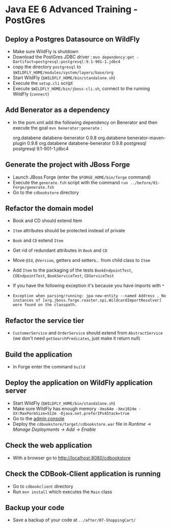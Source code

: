 # Java EE 6 Advanced Training - PostGres

## Deploy a Postgres Datasource on WildFly

* Make sure WildFly is shutdown
* Download the PostGres JDBC driver : `mvn dependency:get -Dartifact=postgresql:postgresql:9.1-901-1.jdbc4`
* copy the directory `postgresql` to `$WILDFLY_HOME/modules/system/layers/base/org`
* Start WildFly (`$WILDFLY_HOME/bin/standalone.sh`)
* Execute the `setup.cli` script
* Execute `$WILDFLY_HOME/bin/jboss-cli.sh`, connect to the running WildFly (`connect`)

## Add Benerator as a dependency

* In the pom.xml add the following dependency on Benerator and then execute the goal `mvn benerator:generate` :


    <dependency>
        <groupId>org.databene</groupId>
        <artifactId>databene-benerator</artifactId>
        <version>0.9.8</version>
    </dependency>

    <plugin>
        <groupId>org.databene</groupId>
        <artifactId>benerator-maven-plugin</artifactId>
        <version>0.9.8</version>
        <dependencies>
            <dependency>
                <groupId>org.databene</groupId>
                <artifactId>databene-benerator</artifactId>
                <version>0.9.8</version>
            </dependency>
            <dependency>
                <groupId>postgresql</groupId>
                <artifactId>postgresql</artifactId>
                <version>9.1-901-1.jdbc4</version>
            </dependency>
        </dependencies>
    </plugin>

## Generate the project with JBoss Forge

* Launch JBoss Forge (enter the `$FORGE_HOME/bin/forge` command)
* Execute the `generate.fsh` script with the command `run ../before/01-Forge/generate.fsh` 
* Go to the `cdbookstore` directory

## Refactor the domain model

* Book and CD should extend Item 
* `Item` attributes should be protected instead of private
* `Book` and `CD` extend `Item`
* Get rid of redundant attributes in `Book` and `CD`
* Move `@Id`, `@Version`, getters and setters... from child class to `Item` 
* Add `Item` to the packaging of the tests `BookEndpointTest`, `CDEndpointTest`, `BookServiceTest`, `CDServiceTest` 

* If you have the following exception it's because you have imports with `*`
* `Exception when parsing/running: jpa-new-entity --named Address , No instances of [org.jboss.forge.roaster.spi.WildcardImportResolver] were found on the classpath.`

## Refactor the service tier

* `CustomerService` and `OrderService` should extend from `AbstractService` (we don't need `getSearchPredicates`, just make it return null)

## Build the application

* In Forge enter the command `build` 

## Deploy the application on WildFly application server

* Start WildFly (`$WILDFLY_HOME/bin/standalone.sh`)
* Make sure WildFly has enough memory `-Xms64m -Xmx1024m -XX:MaxPermSize=512m -Djava.net.preferIPv4Stack=true`
* Go to the [admin console](http://localhost:9990/)
* Deploy the `cdbookstore/target/cdbookstore.war` file in _Runtime -> Manage Deployments -> Add -> Enable_

## Check the web application

* With a browser go to [http://localhost:8080/cdbookstore]()

## Check the CDBook-Client application is running

* Go to `cdbookclient` directory
* Run `mvn install` which executes the `Main` class

## Backup your code

* Save a backup of your code at `../after/07-ShoppingCart/`

